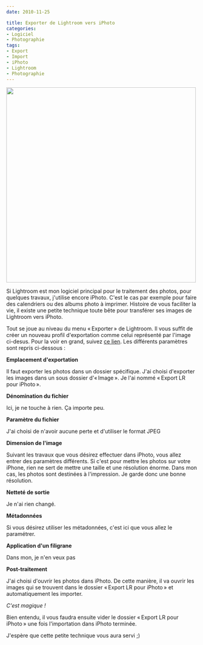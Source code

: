 ```yaml
---
date: 2010-11-25

title: Exporter de Lightroom vers iPhoto
categories:
- Logiciel
- Photographie
tags:
- Export
- Import
- iPhoto
- Lightroom
- Photographie
---
```

<img class="alignnone size-large wp-image-2579" title="Exporter un fichier" src="https://dlgjp9x71cipk.cloudfront.net/2010/11/Exporter-un-fichier-994x1024.png" alt="" width="500" height="515" />

Si Lightroom est mon logiciel principal pour le traitement des photos, pour quelques travaux, j'utilise encore iPhoto. C'est le cas par exemple pour faire des calendriers ou des albums photo à imprimer. Histoire de vous faciliter la vie, il existe une petite technique toute bête pour transférer ses images de Lightroom vers iPhoto.

<!--more-->

Tout se joue au niveau du menu « Exporter » de Lightroom. Il vous suffit de créer un nouveau profil d'exportation comme celui représenté par l'image ci-desus. Pour la voir en grand, suivez <a title="Visualisation de l'image" href="https://dlgjp9x71cipk.cloudfront.net/2010/11/Exporter-un-fichier.png" target="_blank">ce lien</a>.
Les différents paramètres sont repris ci-dessous :

<strong>Emplacement d'exportation</strong>

Il faut exporter les photos dans un dossier spécifique. J'ai choisi d'exporter les images dans un sous dossier d'« Image ». Je l'ai nommé « Export LR pour iPhoto ».

<strong>Dénomination du fichier</strong>

Ici, je ne touche à rien. Ça importe peu.

<strong>Paramètre du fichier</strong>

J'ai choisi de n'avoir aucune perte et d'utiliser le format JPEG

<strong>Dimension de l'image</strong>

Suivant les travaux que vous désirez effectuer dans iPhoto, vous allez entrer des paramètres différents. Si c'est pour mettre les photos sur votre iPhone, rien ne sert de mettre une taille et une résolution énorme. Dans mon cas, les photos sont destinées à l'impression. Je garde donc une bonne résolution.

<strong>Netteté de sortie</strong>

Je n'ai rien changé.

<strong>Métadonnées</strong>

Si vous désirez utiliser les métadonnées, c'est ici que vous allez le paramétrer.

<strong>Application d'un filigrane</strong>

Dans mon, je n'en veux pas

<strong>Post-traitement</strong>

J'ai choisi d'ouvrir les photos dans iPhoto. De cette manière, il va ouvrir les images qui se trouvent dans le dossier « Export LR pour iPhoto » et automatiquement les importer.

<em>C'est magique !</em>

Bien entendu, il vous faudra ensuite vider le dossier « Export LR pour iPhoto » une fois l'importation dans iPhoto terminée.

J'espère que cette petite technique vous aura servi ;)
